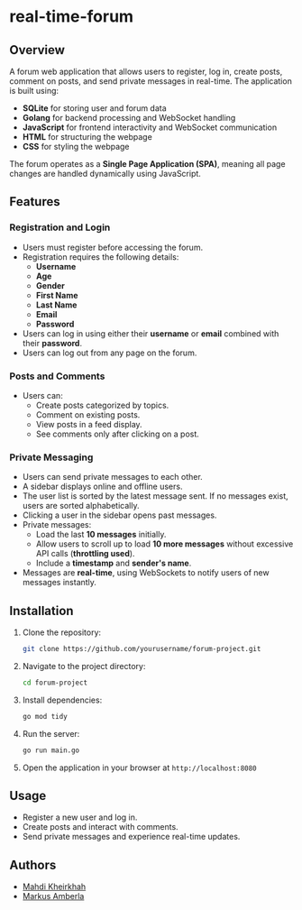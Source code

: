 # real-time-forum

## Overview
A forum web application that allows users to register, log in, create posts, comment on posts, and send private messages in real-time. The application is built using:

- **SQLite** for storing user and forum data
- **Golang** for backend processing and WebSocket handling
- **JavaScript** for frontend interactivity and WebSocket communication
- **HTML** for structuring the webpage
- **CSS** for styling the webpage

The forum operates as a **Single Page Application (SPA)**, meaning all page changes are handled dynamically using JavaScript.

## Features

### Registration and Login
- Users must register before accessing the forum.
- Registration requires the following details:
  - **Username**
  - **Age**
  - **Gender**
  - **First Name**
  - **Last Name**
  - **Email**
  - **Password**
- Users can log in using either their **username** or **email** combined with their **password**.
- Users can log out from any page on the forum.

### Posts and Comments
- Users can:
  - Create posts categorized by topics.
  - Comment on existing posts.
  - View posts in a feed display.
  - See comments only after clicking on a post.

### Private Messaging
- Users can send private messages to each other.
- A sidebar displays online and offline users.
- The user list is sorted by the latest message sent. If no messages exist, users are sorted alphabetically.
- Clicking a user in the sidebar opens past messages.
- Private messages:
  - Load the last **10 messages** initially.
  - Allow users to scroll up to load **10 more messages** without excessive API calls (**throttling used**).
  - Include a **timestamp** and **sender's name**.
- Messages are **real-time**, using WebSockets to notify users of new messages instantly.


## Installation
1. Clone the repository:
   ```sh
   git clone https://github.com/yourusername/forum-project.git
   ```
2. Navigate to the project directory:
   ```sh
   cd forum-project
   ```
3. Install dependencies:
   ```sh
   go mod tidy
   ```
4. Run the server:
   ```sh
   go run main.go
   ```
5. Open the application in your browser at `http://localhost:8080`

## Usage
- Register a new user and log in.
- Create posts and interact with comments.
- Send private messages and experience real-time updates.

## Authors
- [Mahdi Kheirkhah](https://github.com/mahdikheirkhah)
- [Markus Amberla](https://github.com/MarkusYPA)
